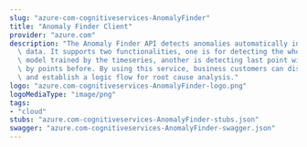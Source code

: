 ```yaml
---
slug: "azure-com-cognitiveservices-AnomalyFinder"
title: "Anomaly Finder Client"
provider: "azure.com"
description: "The Anomaly Finder API detects anomalies automatically in time series\
  \ data. It supports two functionalities, one is for detecting the whole series with\
  \ model trained by the timeseries, another is detecting last point with model trained\
  \ by points before. By using this service, business customers can discover incidents\
  \ and establish a logic flow for root cause analysis."
logo: "azure.com-cognitiveservices-AnomalyFinder-logo.png"
logoMediaType: "image/png"
tags:
- "cloud"
stubs: "azure.com-cognitiveservices-AnomalyFinder-stubs.json"
swagger: "azure.com-cognitiveservices-AnomalyFinder-swagger.json"
---
```

